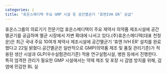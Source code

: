 ```yaml
---
categories: i
title: "휴온스메디텍 주요 GMP 시설 등 공간멸균기 ‘휴엔IVH ER’ 공급"
---
```

휴온스그룹의 의료기기 전문기업 휴온스메디텍이 주요 제약사 의약품 제조시설에 공간멸균기를 공급하며 멸균 시장에서 저변 확대에 나서고 있다.(주)휴온스메디텍(대표 천청운)은 최근 국내 주요 10여개 제약사 제조시설에 공간멸균기 ‘휴엔 IVH ER’ 설치를 완료했다고 22일 밝혔다.공간멸균은 일반적으로 GMP(의약품 제조 및 품질 관리기준)가 적용된 생산 시설과 GLP(우수실험관리기준) 적용 연구실험시설, 병원 등에서 진행한다. 특히 엄격한 관리가 필요한 GMP 시설에서는 약제 제조 및 포장 시 감염 방지를 위해, 감염에 민감한 BL 실